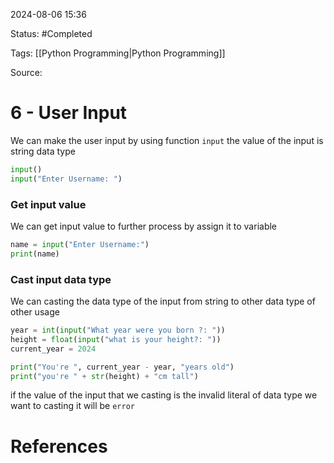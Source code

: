 2024-08-06 15:36

Status: #Completed 

Tags: [[Python Programming|Python Programming]]

Source: 
# 6 - User Input

We can make the user input by using function `input` the value of the input is string data type
``` python
input()
input("Enter Username: ")
```

### Get input value
We can get input value to further process by assign it to variable
``` python
name = input("Enter Username:")
print(name)
```

### Cast input data type
We can casting the data type of the input from string to other data type of other usage
``` python
year = int(input("What year were you born ?: "))
height = float(input("what is your height?: "))
current_year = 2024

print("You're ", current_year - year, "years old")
print("you're " + str(height) + "cm tall")
```
if the value of the input that we casting is the invalid literal of data type we want to casting it will be `error`



# References

